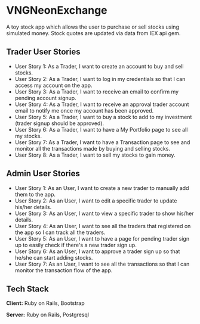 # VNGNeonExchange
A toy stock app which allows the user to purchase or sell stocks using simulated money. Stock quotes are updated via data from IEX api gem.

## Trader User Stories

- User Story 1: As a Trader, I want to create an account to buy and sell stocks.
- User Story 2: As a Trader, I want to log in my credentials so that I can access my account on the app.
- User Story 3: As a Trader, I want to receive an email to confirm my pending account signup.
- User Story 4: As a Trader, I want to receive an approval trader account email to notify me once my account has been approved.
- User Story 5: As a Trader, I want to buy a stock to add to my investment (trader signup should be approved).
- User Story 6: As a Trader, I want to have a My Portfolio page to see all my stocks.
- User Story 7: As a Trader, I want to have a Transaction page to see and monitor all the transactions made by buying and selling stocks.
- User Story 8: As a Trader, I want to sell my stocks to gain money.

## Admin User Stories

- User Story 1: As an User, I want to create a new trader to manually add them to the app.
- User Story 2: As an User, I want to edit a specific trader to update his/her details.
- User Story 3: As an User, I want to view a specific trader to show his/her details.
- User Story 4: As an User, I want to see all the traders that registered on the app so I can track all the traders.
- User Story 5: As an User, I want to have a page for pending trader sign up to easily check if there's a new trader sign up.
- User Story 6: As an User, I want to approve a trader sign up so that he/she can start adding stocks.
- User Story 7: As an User, I want to see all the transactions so that I can monitor the transaction flow of the app.

## Tech Stack

**Client:** Ruby on Rails, Bootstrap

**Server:** Ruby on Rails, Postgresql

